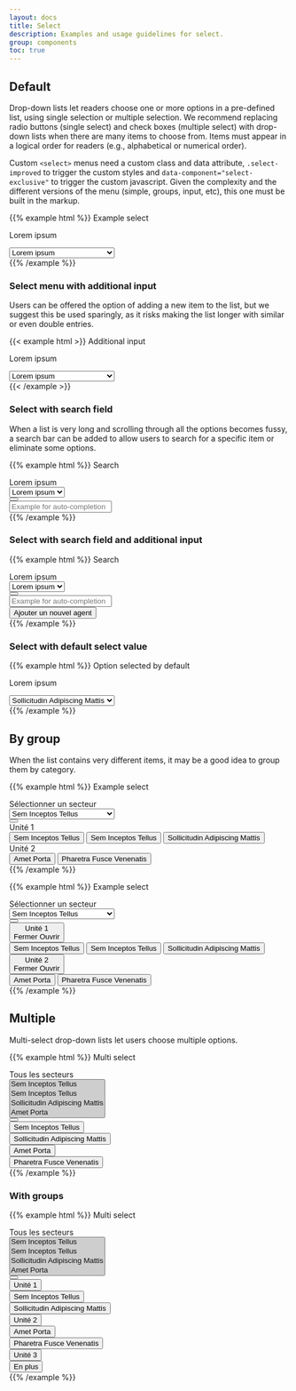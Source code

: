 ```yaml
---
layout: docs
title: Select
description: Examples and usage guidelines for select.
group: components
toc: true
---
```


## Default

Drop-down lists let readers choose one or more options in a pre-defined list, using single selection or multiple selection. We recommend replacing radio buttons (single select) and check boxes (multiple select) with drop-down lists when there are many items to choose from. Items must appear in a logical order for readers (e.g., alphabetical or numerical order).

Custom `<select>` menus need a custom class and data attribute, `.select-improved` to trigger the custom styles and `data-component="select-exclusive"` to trigger the custom javascript. Given the complexity and the different versions of the menu (simple, groups, input, etc), this one must be built in the markup.

{{% example html %}}
<label for="select1">Example select</label>
<div class="select-improved" data-component="select-exclusive">
  <div class="select-control">
    <div class="input-group" data-role="select-toggle">
      <p class="form-control is-placeholder  d-flex align-items-center" data-role="placeholder" data-selected-prefix="Sélection actuelle">Lorem ipsum</p>
      <select class="sr-only" id="select1" data-role="input" tabindex="-1" aria-hidden="true">
        <option selected data-role="default-hidden-option" disabled hidden>Lorem ipsum</option>
        <option data-id="1" >Sem Inceptos Tellus</option>
        <option data-id="2" >Sollicitudin Adipiscing Mattis</option>
        <option data-id="3" >Amet Porta</option>
        <option data-id="4" >Pharetra Fusce Venenatis</option>

      </select>
      <div class="input-group-append input-group-last">
        <button class="btn btn-primary btn-only-icon " data-role="btn" type="button" aria-expanded="false" aria-controls="selecttoggle">
          <i class="icons-arrow-down icons-size-x75" aria-hidden="true"></i>
          <span class="sr-only">Sélectionner</span>
        </button>
      </div>
    </div>
    <div class="select-menu" id="-selecttoggle">
      <div class="d-flex flex-column">
        <div class="flex-fluid overflow-y" role="list" data-role="menu">
          <span class="select-menu-item" role="listitem"><button data-role="value" data-target="1">Sem Inceptos Tellus</button></span>
          <span class="select-menu-item" role="listitem"><button data-role="value" data-target="2">Sollicitudin Adipiscing Mattis</button></span>
          <span class="select-menu-item" role="listitem"><button data-role="value" data-target="3">Amet Porta</button></span>
          <span class="select-menu-item" role="listitem"><button data-role="value" data-target="4">Pharetra Fusce Venenatis</button></span>

        </div>
      </div>
    </div>
  </div>
</div>
{{% /example %}}

### Select menu with additional input

Users can be offered the option of adding a new item to the list, but we suggest this be used sparingly, as it risks making the list longer with similar or even double entries.

{{< example html >}}
<label for="select2">Additional input</label>
<div class="select-improved" data-component="select-exclusive">
  <div class="select-control">
    <div class="input-group" data-role="select-toggle">
      <p class="form-control is-placeholder  d-flex align-items-center" data-role="placeholder" data-selected-prefix="Sélection actuelle">Lorem ipsum</p>
      <select class="sr-only" id="select2" data-role="input" tabindex="-1" aria-hidden="true">
        <option selected data-role="default-hidden-option" disabled hidden>Lorem ipsum</option>
        <option data-id="1" >Sem Inceptos Tellus</option>
        <option data-id="2" >Sollicitudin Adipiscing Mattis</option>
        <option data-id="3" >Amet Porta</option>
        <option data-id="4" >Pharetra Fusce Venenatis</option>

      </select>
      <div class="input-group-append input-group-last">
        <button class="btn btn-primary btn-only-icon " data-role="btn" type="button" aria-expanded="false" aria-controls="selecttoggle">
          <i class="icons-arrow-down icons-size-x75" aria-hidden="true"></i>
          <span class="sr-only">Sélectionner</span>
        </button>
      </div>
    </div>
    <div class="select-menu" id="-selecttoggle">
      <div class="d-flex flex-column">
        <div class="flex-fluid overflow-y" role="list" data-role="menu">
          <span class="select-menu-item" role="listitem"><button data-role="value" data-target="1">Sem Inceptos Tellus</button></span>
          <span class="select-menu-item" role="listitem"><button data-role="value" data-target="2">Sollicitudin Adipiscing Mattis</button></span>
          <span class="select-menu-item" role="listitem"><button data-role="value" data-target="3">Amet Porta</button></span>
          <span class="select-menu-item" role="listitem"><button data-role="value" data-target="4">Pharetra Fusce Venenatis</button></span>

        </div>
      <div class="d-flex pt-4 flex-column flex-sm-row" data-role="add">
        <div class="form-control-container w-100">
          <label for="addagent" class="sr-only">Saisir le nom d’un agent à ajouter</label>
          <input id="addagent" type="text" class="form-control form-control-sm" data-role="add-input" placeholder="Ajouter un agent" value="John Doe">
          <span class="form-control-state"></span>
        </div>
        <div class="pt-2 pt-sm-0 pl-sm-2">
          <button type="button" class="btn btn-primary btn-sm btn-block d-sm-inline-block" data-role="add-btn" title="Ajouter cet agent">Ajouter</button>
        </div>
      </div>

      </div>
    </div>
  </div>
</div>
{{< /example >}}

### Select with search field

When a list is very long and scrolling through all the options becomes fussy, a search bar can be added to allow users to search for a specific item or eliminate some options.

{{% example html %}}
<label for="select3">Search</label>
<div class="select-improved" data-component="select-exclusive">
  <div class="select-control">
    <div class="input-group" data-role="select-toggle">
      <div class="form-control is-placeholder  d-flex align-items-center" data-role="placeholder">Lorem ipsum</div>
      <select class="sr-only" id="select3" data-role="input" tabindex="-1" aria-hidden="true">
        <option selected disabled hidden>Lorem ipsum</option>
      </select>
      <div class="input-group-append input-group-last">
        <button class="btn btn-primary btn-only-icon " data-role="btn" type="button">
          <i class="icons-arrow-down icons-size-x75" aria-hidden="true"></i>
        </button>
      </div>
    </div>
    <div class="select-menu" data-role="menu">
      <div class="d-flex flex-column flex-sm-row" data-role="add">
        <div class="form-control-container w-100 has-left-icon">
          <input type="" class="form-control form-control-sm" id="inputIcon3" placeholder="Example for auto-completion" >
          <span class="form-control-state"></span>
          <span class="form-control-icon"><i class="icons-search" aria-hidden="true"></i></span>
        </div>
      </div>
    </div>
  </div>
</div>
{{% /example %}}

### Select with search field and additional input

{{% example html %}}
<label for="select4">Search</label>
<div class="select-improved" data-component="select-exclusive">
  <div class="select-control">
    <div class="input-group" data-role="select-toggle">
      <div class="form-control is-placeholder  d-flex align-items-center" data-role="placeholder">Lorem ipsum</div>
      <select class="sr-only" id="select4" data-role="input" tabindex="-1" aria-hidden="true">
        <option selected disabled hidden>Lorem ipsum</option>
      </select>
      <div class="input-group-append input-group-last">
        <button class="btn btn-primary btn-only-icon " data-role="btn" type="button">
          <i class="icons-arrow-down icons-size-x75" aria-hidden="true"></i>
        </button>
      </div>
    </div>
    <div class="select-menu" data-role="menu">
      <div class="d-flex flex-column flex-sm-row mb-2" data-role="add">
        <div class="form-control-container w-100 has-left-icon">
          <input type="" class="form-control" id="inputIcon4" placeholder="Example for auto-completion" >
          <span class="form-control-state"></span>
          <span class="form-control-icon"><i class="icons-search" aria-hidden="true"></i></span>
        </div>
      </div>
      <div class="d-flex flex-column flex-sm-row" data-role="add">
        <div class="form-control-container w-100 has-left-icon">
          <button class="btn btn-primary btn-block">Ajouter un nouvel agent</button>
        </div>
      </div>
    </div>
  </div>
</div>
{{% /example %}}

### Select with default select value

{{% example html %}}
<label for="select5">Option selected by default</label>
<div class="select-improved" data-component="select-exclusive">
  <div class="select-control">
    <div class="input-group" data-role="select-toggle">
      <p class="form-control is-placeholder  d-flex align-items-center" data-role="placeholder" data-selected-prefix="Sélection actuelle">Lorem ipsum</p>
      <select class="sr-only" id="select5" data-role="input" tabindex="-1" aria-hidden="true">
        <option  data-role="default-hidden-option" disabled hidden>Lorem ipsum</option>
        <option data-id="1" >Sem Inceptos Tellus</option>
        <option data-id="2" selected>Sollicitudin Adipiscing Mattis</option>
        <option data-id="3" >Amet Porta</option>
        <option data-id="4" >Pharetra Fusce Venenatis</option>

      </select>
      <div class="input-group-append input-group-last">
        <button class="btn btn-primary btn-only-icon " data-role="btn" type="button" aria-expanded="false" aria-controls="selecttoggle">
          <i class="icons-arrow-down icons-size-x75" aria-hidden="true"></i>
          <span class="sr-only">Sélectionner</span>
        </button>
      </div>
    </div>
    <div class="select-menu" id="-selecttoggle">
      <div class="d-flex flex-column">
        <div class="flex-fluid overflow-y" role="list" data-role="menu">
          <span class="select-menu-item" role="listitem"><button data-role="value" data-target="1">Sem Inceptos Tellus</button></span>
          <span class="select-menu-item" role="listitem"><button data-role="value" data-target="2">Sollicitudin Adipiscing Mattis</button></span>
          <span class="select-menu-item" role="listitem"><button data-role="value" data-target="3">Amet Porta</button></span>
          <span class="select-menu-item" role="listitem"><button data-role="value" data-target="4">Pharetra Fusce Venenatis</button></span>

        </div>
      </div>
    </div>
  </div>
</div>
{{% /example %}}

## By group

When the list contains very different items, it may be a good idea to group them by category.

{{% example html %}}
<label for="exampleFormControlSelect1">Example select</label>
<div class="select-improved" data-component="select-exclusive">
  <div class="select-control">
    <div class="input-group" data-role="select-toggle">
      <div class="form-control" data-role="placeholder" data-selected-prefix="Sélection actuelle">
        Sélectionner un secteur
      </div>
      <select class="sr-only" id="exampleFormControlSelect1" data-role="input" tabindex="-1" aria-hidden="true">
        <option data-id="0">Sem Inceptos Tellus</option>
        <option data-id="1">Sem Inceptos Tellus</option>
        <option data-id="2">Sollicitudin Adipiscing Mattis</option>
        <option data-id="3">Amet Porta</option>
        <option data-id="4">Pharetra Fusce Venenatis</option>
      </select>
      <div class="input-group-append input-group-last">
        <button class="btn btn-primary btn-only-icon" data-role="btn" type="button" aria-expanded="false" aria-controls="selectgrouptoggle">
          <i class="icons-arrow-down icons-size-x75" aria-hidden="true"></i>
        </button>
      </div>
    </div>
    <div class="select-menu" role="list" data-role="menu" id="selectgrouptoggle">
      <div role="listitem" class="select-group">
        <div class="select-group-head">
          <span class="select-group-title text-uppercase">Unité 1</span>
        </div>
        <div class="select-group-content" role="list">
          <span class="select-menu-item" role="listitem"><button data-role="value" data-target="0">Sem Inceptos Tellus</button></span>
          <span class="select-menu-item" role="listitem"><button data-role="value" data-target="1">Sem Inceptos Tellus</button></span>
          <span class="select-menu-item" role="listitem"><button data-role="value" data-target="2">Sollicitudin Adipiscing Mattis</button></span>
        </div>
      </div>
      <div role="listitem" class="select-group">
        <div class="select-group-head">
          <span class="select-group-title text-uppercase">Unité 2</span>
        </div>
        <div class="select-group-content" role="list">
          <span class="select-menu-item" role="listitem"><button data-role="value" data-target="3">Amet Porta</button></span>
          <span class="select-menu-item" role="listitem"><button data-role="value" data-target="4">Pharetra Fusce Venenatis</button></span>
        </div>
      </div>
    </div>
  </div>
</div>
{{% /example %}}

{{% example html %}}
<label for="exampleFormControlSelect2">Example select</label>
<div class="select-improved" data-component="select-exclusive">
  <div class="select-control">
    <div class="input-group" data-role="select-toggle">
      <div class="form-control" data-role="placeholder" data-selected-prefix="Sélection actuelle">
        Sélectionner un secteur
      </div>
      <select class="sr-only" id="exampleFormControlSelect2" data-role="input" tabindex="-1" aria-hidden="true">
        <option data-id="0">Sem Inceptos Tellus</option>
        <option data-id="1">Sem Inceptos Tellus</option>
        <option data-id="2">Sollicitudin Adipiscing Mattis</option>
        <option data-id="3">Amet Porta</option>
        <option data-id="4">Pharetra Fusce Venenatis</option>
      </select>
      <div class="input-group-append input-group-last">
        <button class="btn btn-primary btn-only-icon" data-role="btn" type="button" aria-expanded="false" aria-controls="selectgroup2toggle">
          <i class="icons-arrow-down icons-size-x75" aria-hidden="true"></i>
        </button>
      </div>
    </div>
    <div id="selectgroup2toggle" class="select-menu" role="list" data-role="menu">
      <div class="select-group select-group-expand" role="listitem">
        <button class="select-group-head" data-role="collapse" data-target="#collapseExample" aria-expanded="false" aria-controls="collapseExample">
          <div class="select-group-title text-uppercase">Unité 1</div>
          <div class="select-group-toggle text-primary">
            <span class="select-group-close font-weight-medium mr-2">Fermer</span>
            <span class="select-group-show font-weight-medium mr-2">Ouvrir</span>
            <i class="icons-arrow-down icons-size-x75" aria-hidden="true"></i>
          </div>
        </button>
        <div id="collapseExample" role="list" class="collapse select-group-content">
          <span class="select-menu-item" role="listitem"><button data-role="value" data-target="0">Sem Inceptos Tellus</button></span>
          <span class="select-menu-item" role="listitem"><button data-role="value" data-target="1">Sem Inceptos Tellus</button></span>
          <span class="select-menu-item" role="listitem"><button data-role="value" data-target="2">Sollicitudin Adipiscing Mattis</button></span>
        </div>
      </div>
      <div class="select-group select-group-expand" role="listitem">
        <button class="select-group-head" data-role="collapse" data-target="#collapseExample1" aria-expanded="false" aria-controls="collapseExample1">
          <div class="select-group-title text-uppercase">Unité 2</div>
          <div class="select-group-toggle text-primary">
            <span class="select-group-close font-weight-medium mr-2">Fermer</span>
            <span class="select-group-show font-weight-medium mr-2">Ouvrir</span>
            <i class="icons-arrow-down icons-size-x75" aria-hidden="true"></i>
          </div>
        </button>
        <div id="collapseExample1" role="list" class="collapse select-group-content">
          <span class="select-menu-item" role="listitem"><button data-role="value" data-target="3">Amet Porta</button></span>
          <span class="select-menu-item" role="listitem"><button data-role="value" data-target="4">Pharetra Fusce Venenatis</button></span>
        </div>
      </div>
    </div>
  </div>
</div>
{{% /example %}}

## Multiple

Multi-select drop-down lists let users choose multiple options.

{{% example html %}}
<label for="exampleFormControlMultiSelect1">Multi select</label>
<div class="select-improved" data-component="select-multiple">
  <div class="select-control">
    <div class="input-group" data-role="select-toggle">
      <div class="form-control">
        <div class="custom-control custom-checkbox">
          <label data-role="placeholder" class="custom-control-label font-weight-medium">Tous les secteurs</label>
        </div>
      </div>
      <select class="sr-only" id="exampleFormControlMultiSelect1" data-role="input" tabindex="-1" aria-hidden="true" multiple>
        <option data-id="0" selected>Sem Inceptos Tellus</option>
        <option data-id="1" selected>Sem Inceptos Tellus</option>
        <option data-id="2" selected>Sollicitudin Adipiscing Mattis</option>
        <option data-id="3" selected>Amet Porta</option>
      </select>
      <div class="input-group-append input-group-last">
        <button class="btn btn-primary btn-only-icon" data-role="btn" type="button" aria-expanded="false" aria-controls="multiselecttoggle">
          <i class="icons-arrow-down icons-size-x75" aria-hidden="true"></i>
        </button>
      </div>
    </div>
    <div id="multiselecttoggle" class="select-menu" data-role="menu">
      <div class="select-group" data-role="group" data-id="0" role="list">
        <div class="select-menu-item" role="listitem">
          <div class="custom-control custom-checkbox">
            <button data-role="value" data-target="0" role="checkbox" aria-checked="false" class="custom-control-label w-100 text-left font-weight-medium">Sem Inceptos Tellus</button>
          </div>
        </div>
        <div class="select-menu-item" role="listitem">
          <div class="custom-control custom-checkbox">
            <button data-role="value" data-target="1" role="checkbox" aria-checked="false" class="custom-control-label w-100 text-left font-weight-medium">Sollicitudin Adipiscing Mattis</button>
          </div>
        </div>
        <div class="select-menu-item" role="listitem">
          <div class="custom-control custom-checkbox">
            <button data-role="value" data-target="2" role="checkbox" aria-checked="false" class="custom-control-label w-100 text-left font-weight-medium">Amet Porta</button>
          </div>
        </div>
        <div class="select-menu-item" role="listitem">
          <div class="custom-control custom-checkbox">
            <button data-role="value" data-target="3" role="checkbox" aria-checked="false" class="custom-control-label w-100 text-left font-weight-medium">Pharetra Fusce Venenatis</button>
          </div>
        </div>
      </div>
    </div>
  </div>
</div>
{{% /example %}}

### With groups

{{% example html %}}
<label for="exampleFormControlMultiSelect3">Multi select</label>
<div class="select-improved" data-component="select-multiple">
  <div class="select-control">
    <div class="input-group" data-role="select-toggle">
      <div class="form-control">
        <div class="custom-control custom-checkbox">
          <label data-role="placeholder" class="custom-control-label font-weight-medium">Tous les secteurs</label>
        </div>
      </div>
      <select class="sr-only" id="exampleFormControlMultiSelect3" data-role="input" tabindex="-1" aria-hidden="true" multiple>
        <option data-id="0" selected>Sem Inceptos Tellus</option>
        <option data-id="1" selected>Sem Inceptos Tellus</option>
        <option data-id="2" selected>Sollicitudin Adipiscing Mattis</option>
        <option data-id="3" selected>Amet Porta</option>
        <option data-id="4" selected>En plus</option>
      </select>
      <div class="input-group-append input-group-last">
        <button class="btn btn-primary btn-only-icon" data-role="btn" type="button" aria-expanded="false" aria-controls="multiselecttoggle2">
          <i class="icons-arrow-down icons-size-x75" aria-hidden="true"></i>
        </button>
      </div>
    </div>
    <div id="multiselecttoggle2" class="select-menu" data-role="menu" role="list">
      <div class="select-group" data-role="group" data-id="0" role="listitem">
        <div class="select-group-head">
          <div class="custom-control custom-checkbox w-100">
            <button data-role="counter" class="custom-control-label font-weight-medium w-100 text-left text-uppercase">Unité 1</button>
          </div>     
        </div>
        <div class="select-group-content" role="list">
          <div class="select-menu-item" role="listitem">
            <div class="custom-control custom-checkbox">
              <button data-role="value" data-target="0" role="checkbox" aria-checked="false" class="custom-control-label w-100 text-left font-weight-medium">Sem Inceptos Tellus</button>
            </div>
          </div>
          <div class="select-menu-item" role="listitem">
            <div class="custom-control custom-checkbox">
              <button data-role="value" data-target="1" role="checkbox" aria-checked="false" class="custom-control-label w-100 text-left font-weight-medium">Sollicitudin Adipiscing Mattis</button>
            </div>
          </div>
        </div>
      </div>
      <div class="select-group" data-role="group" data-id="1" role="listitem">
        <div class="select-group-head">
          <div class="custom-control custom-checkbox w-100">
            <button data-role="counter" class="custom-control-label font-weight-medium w-100 text-left text-uppercase">Unité 2</button>
          </div>     
        </div>
        <div class="select-group-content" role="list">
          <div class="select-menu-item" role="listitem">
            <div class="custom-control custom-checkbox">
              <button data-role="value" data-target="2" role="checkbox" aria-checked="false" class="custom-control-label w-100 text-left font-weight-medium">Amet Porta</button>
            </div>
          </div>
          <div class="select-menu-item" role="listitem">
            <div class="custom-control custom-checkbox">
              <button data-role="value" data-target="3" role="checkbox" aria-checked="false" class="custom-control-label w-100 text-left font-weight-medium">Pharetra Fusce Venenatis</button>
            </div>
          </div>
        </div>
      </div>
      <div class="select-group" data-role="group" data-id="2" role="listitem">
        <div class="select-group-head">
          <div class="custom-control custom-checkbox w-100">
            <button data-role="counter" class="custom-control-label font-weight-medium w-100 text-left text-uppercase">Unité 3</button>
          </div>     
        </div>
        <div class="select-group-content" role="list">
          <div class="select-menu-item" role="listitem">
            <div class="custom-control custom-checkbox">
              <button data-role="value" data-target="4" role="checkbox" aria-checked="false" class="custom-control-label w-100 text-left font-weight-medium">En plus</button>
            </div>
          </div>
        </div>
      </div>
    </div>
  </div>
</div>
{{% /example %}}

